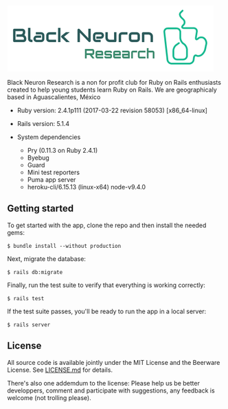 ![Black Neuron Research](app/assets/images/logoBNR.png)

Black Neuron Research is a non for profit club for Ruby on Rails enthusiasts created to help young students learn Ruby on Rails. We are geographicaly based in Aguascalientes, México

* Ruby version: 2.4.1p111 (2017-03-22 revision 58053) [x86_64-linux]

* Rails version: 5.1.4

* System dependencies
    * Pry (0.11.3 on Ruby 2.4.1)
    * Byebug
    * Guard
    * Mini test reporters
    * Puma app server
    * heroku-cli/6.15.13 (linux-x64) node-v9.4.0

## Getting started

To get started with the app, clone the repo and then install the needed gems:

    $ bundle install --without production

Next, migrate the database:

    $ rails db:migrate

Finally, run the test suite to verify that everything is working correctly:

    $ rails test

If the test suite passes, you'll be ready to run the app in a local server:

    $ rails server

## License

All source code is available jointly under the MIT License and the Beerware License. See
[LICENSE.md](LICENSE.md) for details.

There's also one addemdum to the license: Please help us be better developpers, comment and participate with suggestions, any feedback is welcome (not trolling please).
